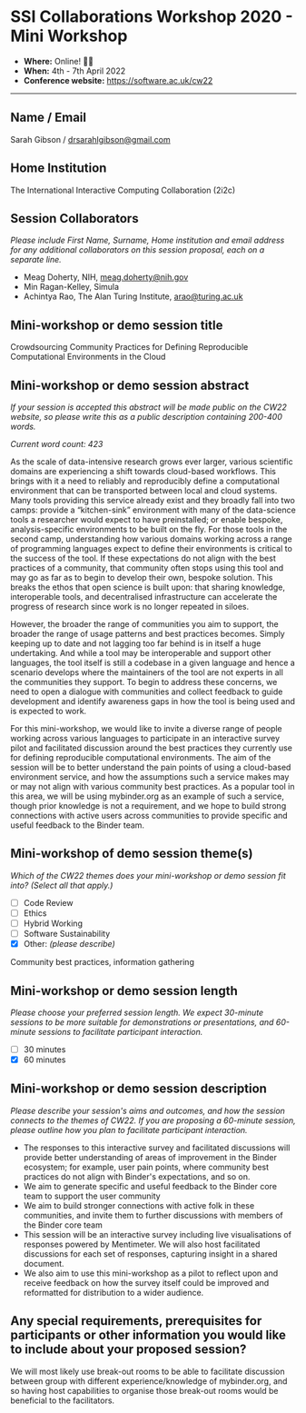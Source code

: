 # SSI Collaborations Workshop 2020 - Mini Workshop

- **Where:** Online! :woman_technologist:
- **When:** 4th - 7th April 2022
- **Conference website:** <https://software.ac.uk/cw22>

---

## Name / Email

Sarah Gibson / drsarahlgibson@gmail.com

## Home Institution

The International Interactive Computing Collaboration (2i2c)

## Session Collaborators

_Please include First Name, Surname, Home institution and email address for any additional collaborators on this session proposal, each on a separate line._

- Meag Doherty, NIH, meag.doherty@nih.gov
- Min Ragan-Kelley, Simula
- Achintya Rao, The Alan Turing Institute, arao@turing.ac.uk

## Mini-workshop or demo session title

Crowdsourcing Community Practices for Defining Reproducible Computational Environments in the Cloud

## Mini-workshop or demo session abstract

_If your session is accepted this abstract will be made public on the CW22 website, so please write this as a public description containing 200-400 words._

_Current word count: 423_

As the scale of data-intensive research grows ever larger, various scientific domains are experiencing a shift towards cloud-based workflows.
This brings with it a need to reliably and reproducibly define a computational environment that can be transported between local and cloud systems.
Many tools providing this service already exist and they broadly fall into two camps: provide a “kitchen-sink” environment with many of the data-science tools a researcher would expect to have preinstalled; or enable bespoke, analysis-specific environments to be built on the fly.
For those tools in the second camp, understanding how various domains working across a range of programming languages expect to define their environments is critical to the success of the tool.
If these expectations do not align with the best practices of a community, that community often stops using this tool and may go as far as to begin to develop their own, bespoke solution.
This breaks the ethos that open science is built upon: that sharing knowledge, interoperable tools, and decentralised infrastructure can accelerate the progress of research since work is no longer repeated in siloes.

However, the broader the range of communities you aim to support, the broader the range of usage patterns and best practices becomes.
Simply keeping up to date and not lagging too far behind is in itself a huge undertaking.
And while a tool may be interoperable and support other languages, the tool itself is still a codebase in a given language and hence a scenario develops where the maintainers of the tool are not experts in all the communities they support.
To begin to address these concerns, we need to open a dialogue with communities and collect feedback to guide development and identify awareness gaps in how the tool is being used and is expected to work.

For this mini-workshop, we would like to invite a diverse range of people working across various languages to participate in an interactive survey pilot and facilitated discussion around the best practices they currently use for defining reproducible computational environments.
The aim of the session will be to better understand the pain points of using a cloud-based environment service, and how the assumptions such a service makes may or may not align with various community best practices.
As a popular tool in this area, we will be using mybinder.org as an example of such a service, though prior knowledge is not a requirement, and we hope to build strong connections with active users across communities to provide specific and useful feedback to the Binder team.

## Mini-workshop of demo session theme(s)

_Which of the CW22 themes does your mini-workshop or demo session fit into? (Select all that apply.)_

- [ ] Code Review
- [ ] Ethics
- [ ] Hybrid Working
- [ ] Software Sustainability
- [x] Other: _(please describe)_

Community best practices, information gathering

## Mini-workshop or demo session length

_Please choose your preferred session length. We expect 30-minute sessions to be more suitable for demonstrations or presentations, and 60-minute sessions to facilitate participant interaction._

- [ ] 30 minutes
- [x] 60 minutes

## Mini-workshop or demo session description

_Please describe your session's aims and outcomes, and how the session connects to the themes of CW22. If you are proposing a 60-minute session, please outline how you plan to facilitate participant interaction._

- The responses to this interactive survey and facilitated discussions will provide better understanding of areas of improvement in the Binder ecosystem; for example, user pain points, where community best practices do not align with Binder's expectations, and so on.
- We aim to generate specific and useful feedback to the Binder core team to support the user community
- We aim to build stronger connections with active folk in these communities, and invite them to further discussions with members of the Binder core team
- This session will be an interactive survey including live visualisations of responses powered by Mentimeter.
  We will also host facilitated discussions for each set of responses, capturing insight in a shared document.
- We also aim to use this mini-workshop as a pilot to reflect upon and receive feedback on how the survey itself could be improved and reformatted for distribution to a wider audience.

## Any special requirements, prerequisites for participants or other information you would like to include about your proposed session?

We will most likely use break-out rooms to be able to facilitate discussion between group with different experience/knowledge of mybinder.org, and so having host capabilities to organise those break-out rooms would be beneficial to the facilitators.
